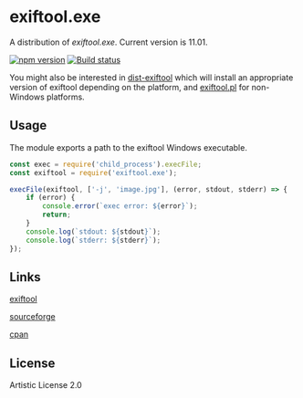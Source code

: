 # exiftool.exe
A distribution of _exiftool.exe_. Current version is 11.01.

[![npm version](https://badge.fury.io/js/exiftool.exe.svg)](https://badge.fury.io/js/exiftool.exe)
[![Build status](https://ci.appveyor.com/api/projects/status/v4ddsw1hkvl9aijh/branch/master?svg=true)](https://ci.appveyor.com/project/zavr-1/node-exiftool-exe/branch/master)

You might also be interested in [dist-exiftool](https://www.npmjs.com/package/dist-exiftool)
which will install an appropriate version of exiftool depending on the platform, and
[exiftool.pl](https://www.npmjs.com/package/exiftool.pl) for non-Windows platforms.

## Usage
The module exports a path to the exiftool Windows executable.

```js
const exec = require('child_process').execFile;
const exiftool = require('exiftool.exe');

execFile(exiftool, ['-j', 'image.jpg'], (error, stdout, stderr) => {
	if (error) {
		console.error(`exec error: ${error}`);
		return;
	}
	console.log(`stdout: ${stdout}`);
	console.log(`stderr: ${stderr}`);
});
```

## Links
[exiftool](http://www.sno.phy.queensu.ca/~phil/exiftool/)

[sourceforge](https://sourceforge.net/projects/exiftool/)

[cpan](http://search.cpan.org/~exiftool/)

## License
Artistic License 2.0
